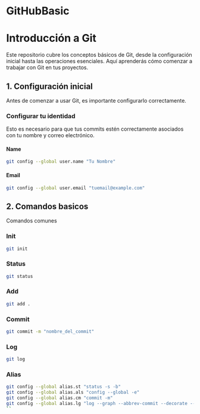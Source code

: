 # GitHubBasic

# Introducción a Git

Este repositorio cubre los conceptos básicos de Git, desde la configuración inicial hasta las operaciones esenciales. Aquí aprenderás cómo comenzar a trabajar con Git en tus proyectos.

## 1. Configuración inicial

Antes de comenzar a usar Git, es importante configurarlo correctamente.

### Configurar tu identidad

Esto es necesario para que tus commits estén correctamente asociados con tu nombre y correo electrónico.
#### Name
```bash
git config --global user.name "Tu Nombre"
```
#### Email
```bash
git config --global user.email "tuemail@example.com"
```

## 2. Comandos basicos

Comandos comunes 

### Init
```bash
git init
```

### Status
```bash
git status
```

### Add
```bash
git add .
```

### Commit
```bash
git commit -m "nombre_del_commit"
```

### Log
```bash
git log
```

### Alias
```bash
git config --global alias.st "status -s -b"
git config --global alias.als "config --global -e"
git config --global alias.cm "commit -m"
git config --global alias.lg "log --graph --abbrev-commit --decorate --format=format:'%C(bold blue)%h%C(reset) - %C(bold green)(%ar)%C(reset)%C(white)%s%C(reset)%C(dim white)- %an%C(reset)%C(bold yellow)%d%C(reset)' --all"
``


